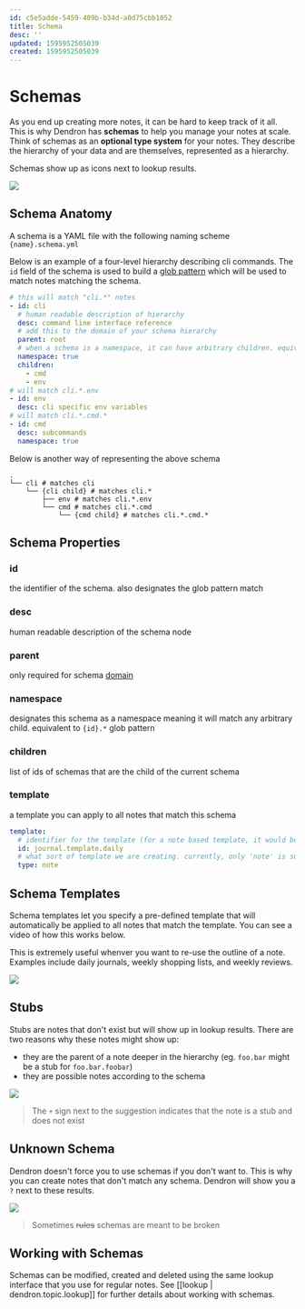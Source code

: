 ```yaml
---
id: c5e5adde-5459-409b-b34d-a0d75cbb1052
title: Schema
desc: ''
updated: 1595952505039
created: 1595952505039
---
```

# Schemas


As you end up creating more notes, it can be hard to keep track of it all. This is why Dendron has **schemas** to help you manage your notes at scale. Think of schemas as an **optional type system** for your notes. They describe the hierarchy of your data and are themselves, represented as a hierarchy.

Schemas show up as icons next to lookup results.

![](https://foundation-prod-assetspublic53c57cce-8cpvgjldwysl.s3-us-west-2.amazonaws.com/assets/images/schema-closeup.jpg)

## Schema Anatomy

A schema is a YAML file with the following naming scheme `{name}.schema.yml`

Below is an example of a four-level hierarchy describing cli commands. The `id` field of the schema is used to build a [glob pattern](https://facelessuser.github.io/wcmatch/glob/) which will be used to match notes matching the schema.

```yml
# this will match "cli.*" notes
- id: cli 
  # human readable description of hierarchy
  desc: command line interface reference
  # add this to the domain of your schema hierarchy
  parent: root
  # when a schema is a namespace, it can have arbitrary children. equivalent to cli.* glob pattern
  namespace: true 
  children:
    - cmd
    - env
# will match cli.*.env
- id: env
  desc: cli specific env variables
# will match cli.*.cmd.*
- id: cmd
  desc: subcommands 
  namespace: true
```

Below is another way of representing the above schema
```
.
└── cli # matches cli
    └── {cli child} # matches cli.*
        ├── env # matches cli.*.env
        └── cmd # matches cli.*.cmd
            └── {cmd child} # matches cli.*.cmd.*
```

## Schema Properties
### id
the identifier of the schema. also designates the glob pattern match

### desc
human readable description of the schema node

### parent
only required for schema [domain](https://www.dendron.so/notes/c6fd6bc4-7f75-4cbb-8f34-f7b99bfe2d50.html#domain)

### namespace

designates this schema as a namespace meaning it will match any arbitrary child. equivalent to `{id}.*` glob pattern

### children

list of ids of schemas that are the child of the current schema

### template
a template you can apply to all notes that match this schema
```yml
template:
  # identifier for the template (for a note based template, it would be the name of the note)
  id: journal.template.daily
  # what sort of template we are creating. currently, only 'note' is supported
  type: note

```

## Schema Templates

Schema templates let you specify a pre-defined template that will automatically be applied to all notes that match the template. You can see a video of how this works below.

This is extremely useful whenver you want to re-use the outline of a note. Examples include daily journals, weekly shopping lists, and weekly reviews.  

<img style="max-width:300px;" src="https://cdn.loom.com/sessions/thumbnails/481b7ab051394c1caa383383bd265755-with-play.gif"> 

## Stubs

Stubs are notes that don't exist but will show up in lookup results. There are two reasons why these notes might show up: 
- they are the parent of a note deeper in the hierarchy (eg. `foo.bar` might be a stub for `foo.bar.foobar`)
- they are possible notes according to the schema

![](https://foundation-prod-assetspublic53c57cce-8cpvgjldwysl.s3-us-west-2.amazonaws.com/assets/images/schema-plus.jpg)
> The `+` sign next to the suggestion indicates that the note is a stub and does not exist 

## Unknown Schema

Dendron doesn't force you to use schemas if you don't want to. This is why you can create notes that don't match any schema. Dendron will show you a `?` next to these results.

![](https://foundation-prod-assetspublic53c57cce-8cpvgjldwysl.s3-us-west-2.amazonaws.com/assets/images/schema-question.jpg)

> Sometimes ~~rules~~ schemas are meant to be broken

## Working with Schemas

Schemas can be modified, created and deleted using the same lookup interface that you use for regular notes. See [[lookup | dendron.topic.lookup]] for further details about working with schemas.